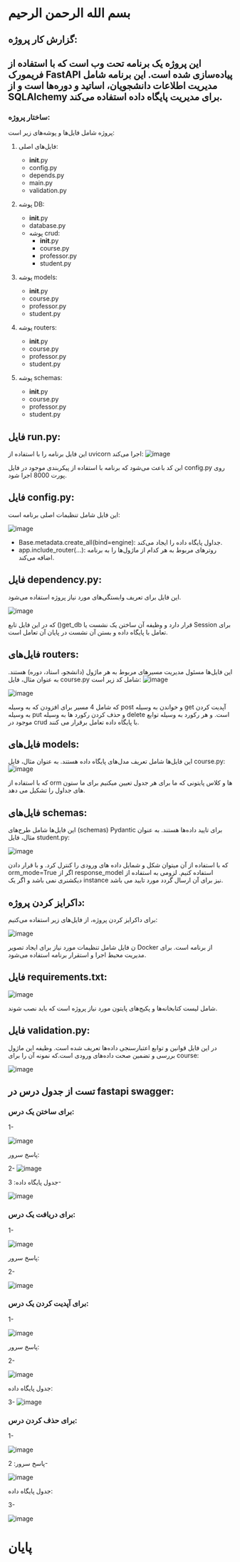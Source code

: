 # بسم الله الرحمن الرحیم
## گزارش کار پروژه:
## این پروژه یک برنامه تحت وب است که با استفاده از فریمورک FastAPI پیاده‌سازی شده است. این برنامه شامل مدیریت اطلاعات دانشجویان، اساتید و دوره‌ها است و از SQLAlchemy برای مدیریت پایگاه داده استفاده می‌کند.
### ساختار پروژه:

پروژه شامل فایل‌ها و پوشه‌های زیر است:

1. فایل‌های اصلی:
   - __init__.py
   - config.py
   - depends.py
   - main.py
   - validation.py

2. پوشه DB:
   - __init__.py
   - database.py
   - پوشه crud:
      - __init__.py
      - course.py
      - professor.py
      - student.py

3. پوشه models:
   - __init__.py
   - course.py
   - professor.py
   - student.py

4. پوشه routers:
   - __init__.py
   - course.py
   - professor.py
   - student.py

5. پوشه schemas:
   - __init__.py
   - course.py
   - professor.py
   - student.py

     
## فایل run.py:
این فایل برنامه را با استفاده از uvicorn اجرا می‌کند:
![image](https://github.com/awrtin84/final-project/assets/161155080/dce1a7cb-a9ec-4aa7-8b3b-d96a685b447d)

ابن کد باعث می‌شود که برنامه با استفاده از پیکربندی موجود در فایل config.py روی پورت 8000 اجرا شود.


## فایل config.py:
این فایل شامل تنظیمات اصلی برنامه است:

![image](https://github.com/awrtin84/final-project/assets/161155080/7d767e0a-fc33-4a1d-bc30-2cbada7aa128)


- Base.metadata.create_all(bind=engine): جداول پایگاه داده را ایجاد می‌کند.
- app.include_router(...): روترهای مربوط به هر کدام از ماژول‌ها را به برنامه اضافه می‌کند.


## فایل dependency.py:
این فایل برای تعریف وابستگی‌های مورد نیاز پروژه استفاده می‌شود.

![image](https://github.com/awrtin84/final-project/assets/161155080/89327efa-aaa6-4621-92a4-351d7148403d)

که در این فایل تابع ()get_db قرار دارد و وظیفه آن ساختن یک نشست یا Session برای تعامل با پایگاه داده و بستن آن نشست در پایان آن تعامل است.

## فایل‌های routers:
این فایل‌ها مسئول مدیریت مسیرهای مربوط به هر ماژول (دانشجو، استاد، دوره) هستند. به عنوان مثال، فایل course.py شامل کد زیر است:
![image](https://github.com/awrtin84/final-project/assets/161155080/2780f210-4ded-4c1f-94a7-c34bad303f9d)

![image](https://github.com/awrtin84/final-project/assets/161155080/13267ae6-4dc2-48f9-a2de-2993dc37cb5e)

که شامل 4 مسیر برای افزودن که به وسیله post و خواندن به وسیله get آپدیت کردن به وسیله put و حذف کردن رکورد ها به وسیله delete است. و هر رکورد به وسیله توابع موجود در crud با پایگاه داده تعامل برقرار می کنند.


## فایل‌های models:
این فایل‌ها شامل تعریف مدل‌های پایگاه داده هستند. به عنوان مثال، فایل course.py:
![image](https://github.com/awrtin84/final-project/assets/161155080/242518b2-5a26-4058-818e-814761b84f00)

که با استفاده از orm ها و کلاس پایتونی که ما برای هر جدول تعیین میکنیم برای ما ستون های جداول را تشکیل می دهد.


## فایل‌های schemas:
این فایل‌ها شامل طرح‌های (schemas) Pydantic برای تایید داده‌ها هستند. به عنوان مثال، فایل student.py:

![image](https://github.com/awrtin84/final-project/assets/161155080/a42e02ca-1971-4218-afa9-07ec2b24e2a8)

که با استفاده از آن میتوان شکل و شمایل داده های ورودی را کنترل کرد. و با قرار دادن orm_mode=True اگر از response_model استفاده کنیم. لزومی به استفاده از دیکشنری نمی باشد و اگر یک instance نیز برای آن ارسال گردد مورد تایید می باشد.


## داکرایز کردن پروژه:

برای داکرایز کردن پروژه، از فایل‌های زیر استفاده می‌کنیم:



![image](https://github.com/awrtin84/final-project/assets/161155080/643840e6-8c6e-435c-9cd6-70d5445b50c3)

ن فایل شامل تنظیمات مورد نیاز برای ایجاد تصویر Docker از برنامه است. برای مدیریت محیط اجرا و استقرار برنامه استفاده می‌شود.


## فایل requirements.txt:

![image](https://github.com/awrtin84/final-project/assets/161155080/ffa9e739-8bc2-4cdf-8e9c-bae3312a185b)

شامل لیست کتابخانه‌ها و پکیج‌های پایتون مورد نیاز پروژه است که باید نصب شوند.


## فایل validation.py:

در این فایل قوانین و توابع اعتبارسنجی داده‌ها تعریف شده است. وظیفه این ماژول بررسی و تضمین صحت داده‌های ورودی است.که نمونه آن را برای course:

![image](https://github.com/awrtin84/final-project/assets/161155080/c2a68d78-5e21-4656-b5e1-62bebaca2423)


## تست از جدول درس در fastapi swagger:

### برای ساختن یک درس:
1-

![image](https://github.com/awrtin84/final-project/assets/161155080/f2c2c76b-3695-4ee4-822e-5c5b008767bc)

پاسخ سرور:

2-
![image](https://github.com/awrtin84/final-project/assets/161155080/1c077127-da65-4d55-83ad-cd1cb6041a59)


جدول پایگاه داده:
3-

![image](https://github.com/awrtin84/final-project/assets/161155080/c5bf88dd-316a-42de-904e-46e803d8b4fc)


### برای دریافت یک درس:
1-

![image](https://github.com/awrtin84/final-project/assets/161155080/b4c67d07-f024-4bca-a087-23630eb436bc)

پاسخ سرور:

2-

![image](https://github.com/awrtin84/final-project/assets/161155080/2a59e805-2e37-4ff4-b303-44b0ea53e632)


### برای آپدیت کردن یک درس:

1-

![image](https://github.com/awrtin84/final-project/assets/161155080/9f23a362-329d-4b16-8ce7-51da6b94b2e7)

پاسخ سرور:

2-

![image](https://github.com/awrtin84/final-project/assets/161155080/5a84a39c-c2f2-40cf-a30e-4506cfb6672e)


جدول پایگاه داده:

3-
![image](https://github.com/awrtin84/final-project/assets/161155080/638e8e69-3b75-45c2-b799-a1039010c269)


### برای حذف کردن درس:

1-

![image](https://github.com/awrtin84/final-project/assets/161155080/a593f6e2-6dc0-4f16-908e-604397bdf3ca)



پاسخ سرور:
2-

![image](https://github.com/awrtin84/final-project/assets/161155080/e358681d-4481-41c3-9a35-921a433a8fd9)

جدول پایگاه داده:

3-

![image](https://github.com/awrtin84/final-project/assets/161155080/0888b690-ef86-4b67-a66a-ebdbc2817181)


# پایان









